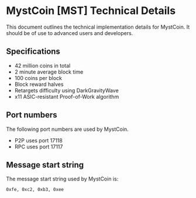 MystCoin [MST] Technical Details
===================================

This document outlines the technical implementation details for MystCoin. It should be of use to advanced users and developers.

Specifications
--------------

* 42 million coins in total
* 2 minute average block time
* 100 coins per block
* Block reward halves 
* Retargets difficulty using DarkGravityWave
* x11 ASIC-resistant Proof-of-Work algorithm

Port numbers
------------

The following port numbers are used by MystCoin.

* P2P uses port 17118
* RPC uses port 17117 

Message start string
--------------------

The message start string used by MystCoin is:

```
0xfe, 0xc2, 0xb3, 0xee
```
